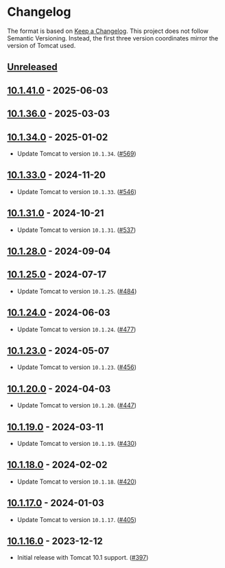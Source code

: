 # Changelog

The format is based on [Keep a Changelog](https://keepachangelog.com/en/1.1.0/). This project does not follow Semantic Versioning. Instead, the first three version coordinates mirror the version of Tomcat used.

## [Unreleased]


## [10.1.41.0] - 2025-06-03


## [10.1.36.0] - 2025-03-03


## [10.1.34.0] - 2025-01-02

- Update Tomcat to version `10.1.34`. ([#569](https://github.com/heroku/webapp-runner/pull/569))

## [10.1.33.0] - 2024-11-20

- Update Tomcat to version `10.1.33`. ([#546](https://github.com/heroku/webapp-runner/pull/546))

## [10.1.31.0] - 2024-10-21

- Update Tomcat to version `10.1.31`. ([#537](https://github.com/heroku/webapp-runner/pull/537))

## [10.1.28.0] - 2024-09-04


## [10.1.25.0] - 2024-07-17

- Update Tomcat to version `10.1.25`. ([#484](https://github.com/heroku/webapp-runner/pull/484))

## [10.1.24.0] - 2024-06-03

- Update Tomcat to version `10.1.24`. ([#477](https://github.com/heroku/webapp-runner/pull/477))

## [10.1.23.0] - 2024-05-07

- Update Tomcat to version `10.1.23`. ([#456](https://github.com/heroku/webapp-runner/pull/456))

## [10.1.20.0] - 2024-04-03

- Update Tomcat to version `10.1.20`. ([#447](https://github.com/heroku/webapp-runner/pull/447))

## [10.1.19.0] - 2024-03-11

- Update Tomcat to version `10.1.19`. ([#430](https://github.com/heroku/webapp-runner/pull/430))

## [10.1.18.0] - 2024-02-02

- Update Tomcat to version `10.1.18`. ([#420](https://github.com/heroku/webapp-runner/pull/420))

## [10.1.17.0] - 2024-01-03

- Update Tomcat to version `10.1.17`. ([#405](https://github.com/heroku/webapp-runner/pull/405))

## [10.1.16.0] - 2023-12-12

- Initial release with Tomcat 10.1 support. ([#397](https://github.com/heroku/webapp-runner/pull/397))

[unreleased]: https://github.com/heroku/webapp-runner/compare/v10.1.41.0...HEAD
[10.1.41.0]: https://github.com/heroku/webapp-runner/compare/v10.1.36.0...v10.1.41.0
[10.1.36.0]: https://github.com/heroku/webapp-runner/compare/v10.1.34.0...v10.1.36.0
[10.1.34.0]: https://github.com/heroku/webapp-runner/compare/v10.1.33.0...v10.1.34.0
[10.1.33.0]: https://github.com/heroku/webapp-runner/compare/v10.1.31.0...v10.1.33.0
[10.1.31.0]: https://github.com/heroku/webapp-runner/compare/v10.1.28.0...v10.1.31.0
[10.1.28.0]: https://github.com/heroku/webapp-runner/compare/v10.1.25.0...v10.1.28.0
[10.1.25.0]: https://github.com/heroku/webapp-runner/compare/v10.1.24.0...v10.1.25.0
[10.1.24.0]: https://github.com/heroku/webapp-runner/compare/v10.1.23.0...v10.1.24.0
[10.1.23.0]: https://github.com/heroku/webapp-runner/compare/v10.1.20.0...v10.1.23.0
[10.1.20.0]: https://github.com/heroku/webapp-runner/compare/v10.1.19.0...v10.1.20.0
[10.1.19.0]: https://github.com/heroku/webapp-runner/compare/v10.1.18.0...v10.1.19.0
[10.1.18.0]: https://github.com/heroku/webapp-runner/compare/v10.1.17.0...v10.1.18.0
[10.1.17.0]: https://github.com/heroku/webapp-runner/compare/v10.1.16.0...v10.1.17.0
[10.1.16.0]: https://github.com/heroku/webapp-runner/compare/v9.0.83.1...v10.1.16.0
